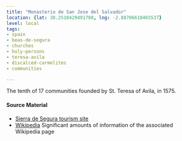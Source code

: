 ```yaml
---
title: "Monasterio de San Jose del Salvador"
location: {lat: 38.2510429491708, lng: -2.88706618465537}
level: local
tags:
- spain
- beas-de-segura
- churches
- holy-persons
- teresa-avila
- discalced-carmelites
- communities

---
```



The tenth of 17 communities founded by St. Teresa of Avila, in 1575.

#### Source Material

* [Sierra de Segura tourism site](https://lasierradesegura.org/parajes-naturales/convento-de-las-carmelitas-descalzas-de-san-jose-del-salvador/)
* [Wikipedia](https://es.wikipedia.org/wiki/Convento_de_Carmelitas_Descalzas_(Beas_de_Segura)) Significant amounts of information of the associated Wikipedia page






